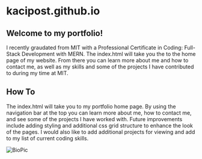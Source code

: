 # kacipost.github.io
## Welcome to my portfolio!
I recently graudated from MIT with a Professional Certificate in Coding: Full-Stack Development with MERN. The index.html will take 
you the to the home page of my website. From there you can learn more about me and how to contact me, as well as my skills and some of the projects I have contributed to during my
time at MIT.
## How To
The index.html will take you to my portfolio home page. By using the navigation bar at the top you can learn more about me, how to contact me, and see some of the projects I
have worked with. Future improvements include adding styling and additional css grid structure to enhance the look of the pages. I would also like to add additional projects for
viewing and add to my list of current coding skills. 

![BioPic](Biopic2.png)
